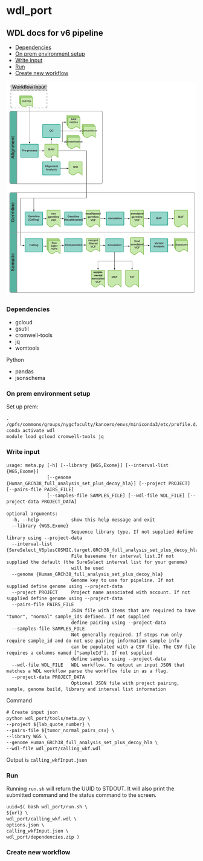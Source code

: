 # wdl_port

## WDL docs for v6 pipeline

- [Dependencies](#dependencies)
- [On prem environment setup](#environment)
- [Write input](#write_input)
- [Run](#run)
- [Create new workflow](#create_new_workflow) 

![NYGC Somatic Pipeline overview](diagrams/WDL_Pipeline.png)

### Dependencies
<a name="dependencies"/>

- gcloud 
- gsutil
- cromwell-tools
- jq
- womtools

Python

- pandas
- jsonschema

### On prem environment setup
<a name="environment"/>

Set up prem:
```
. /gpfs/commons/groups/nygcfaculty/kancero/envs/miniconda3/etc/profile.d/conda.sh
conda activate wdl
module load gcloud cromwell-tools jq
```

### Write input
<a name="write_input"/>

```
usage: meta.py [-h] [--library {WGS,Exome}] [--interval-list {WGS,Exome}]
               [--genome {Human_GRCh38_full_analysis_set_plus_decoy_hla}] [--project PROJECT] [--pairs-file PAIRS_FILE]
               [--samples-file SAMPLES_FILE] [--wdl-file WDL_FILE] [--project-data PROJECT_DATA]

optional arguments:
  -h, --help            show this help message and exit
  --library {WGS,Exome}
                        Sequence library type. If not supplied define library using --project-data
  --interval-list {SureSelect_V6plusCOSMIC.target.GRCh38_full_analysis_set_plus_decoy_hla}
                        File basename for interval list.If not supplied the default (the SureSelect interval list for your genome)
                        will be used
  --genome {Human_GRCh38_full_analysis_set_plus_decoy_hla}
                        Genome key to use for pipeline. If not supplied define genome using --project-data
  --project PROJECT     Project name associated with account. If not supplied define genome using --project-data
  --pairs-file PAIRS_FILE
                        JSON file with items that are required to have "tumor", "normal" sample_ids defined. If not supplied
                        define pairing using --project-data
  --samples-file SAMPLES_FILE
                        Not generally required. If steps run only require sample_id and do not use pairing information sample info
                        can be populated with a CSV file. The CSV file requires a columns named ["sampleId"]. If not supplied
                        define samples using --project-data
  --wdl-file WDL_FILE   WDL workflow. To output an input JSON that matches a WDL workflow parse the workflow file in as a flag.
  --project-data PROJECT_DATA
                        Optional JSON file with project pairing, sample, genome build, library and interval list information
```
Command
```
# Create input json
python wdl_port/tools/meta.py \
--project ${lab_quote_number} \
--pairs-file ${tumor_normal_pairs_csv} \
--library WGS \
--genome Human_GRCh38_full_analysis_set_plus_decoy_hla \
--wdl-file wdl_port/calling_wkf.wdl
```
Output is `calling_wkfInput.json`

### Run
<a name="run"/>

Running `run.sh` will return the UUID to STDOUT. 
It will also print the submitted command and the status command to the screen.
```
uuid=$( bash wdl_port/run.sh \
${url} \
wdl_port/calling_wkf.wdl \
options.json \
calling_wkfInput.json \
wdl_port/dependencies.zip )
```


### Create new workflow
<a name="create_new_workflow"/>

